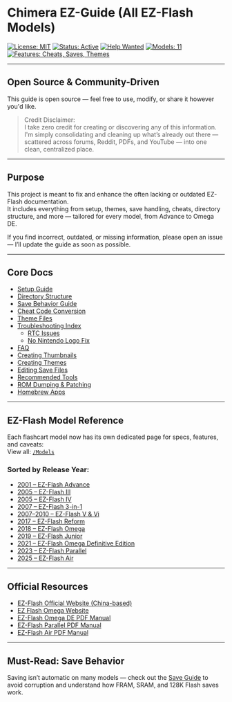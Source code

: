 # Chimera EZ-Guide (All EZ-Flash Models)

[![License: MIT](https://img.shields.io/badge/license-MIT-blue.svg)](LICENSE)
[![Status: Active](https://img.shields.io/badge/status-active-brightgreen.svg)]()
[![Help Wanted](https://img.shields.io/badge/contributions-welcome-blue)](../../issues)
[![Models: 11](https://img.shields.io/badge/models-11-blueviolet)](./Models)
[![Features: Cheats, Saves, Themes](https://img.shields.io/badge/features-cheats%2C%20saves%2C%20themes-orange)](./Docs)


---

## Open Source & Community-Driven

This guide is open source — feel free to use, modify, or share it however you'd like.

> Credit Disclaimer:  
> I take zero credit for creating or discovering any of this information.  
> I'm simply consolidating and cleaning up what’s already out there — scattered across forums, Reddit, PDFs, and YouTube — into one clean, centralized place.

---

## Purpose

This project is meant to fix and enhance the often lacking or outdated EZ-Flash documentation.  
It includes everything from setup, themes, save handling, cheats, directory structure, and more — tailored for every model, from Advance to Omega DE.

If you find incorrect, outdated, or missing information, please open an issue — I’ll update the guide as soon as possible.

---

## Core Docs

- [Setup Guide](./Docs/Setup.md)  
- [Directory Structure](./Docs/Directory_Structure.md)  
- [Save Behavior Guide](./Docs/Save.md)  
- [Cheat Code Conversion](./Tutorials/Cheats.md)  
- [Theme Files](./Docs/Theme_Files.md)  
- [Troubleshooting Index](./Troubleshooting/README.md)  
  - [RTC Issues](./Troubleshooting/Real_Time_Clock.md)  
  - [No Nintendo Logo Fix](./Troubleshooting/Crystal_Oscillator_Failure_No_Nintendo_Logo_Fix.md)  
- [FAQ](./FAQ.md)  
- [Creating Thumbnails](./Tutorials/Creating_Thumbnails.md)  
- [Creating Themes](./Tutorials/Creating_Themes.md)  
- [Editing Save Files](./Tutorials/Editing_Save_Files.md)  
- [Recommended Tools](./Docs/Recommended_Tools.md)  
- [ROM Dumping & Patching](./Tutorials/ROM_Dumping_and_Patching.md)  
- [Homebrew Apps](./Docs/Homebrew.md)

---

## EZ-Flash Model Reference

Each flashcart model now has its own dedicated page for specs, features, and caveats:  
View all: [`/Models`](./Models)

### Sorted by Release Year:
- [2001 – EZ-Flash Advance](./Models/GBA/2001_EZ-Flash_Advance.md)  
- [2005 – EZ-Flash III](./Models/GBA/2005_EZ-Flash_III.md)  
- [2005 – EZ-Flash IV](./Models/GBA/2005_EZ-Flash_IV.md)  
- [2007 – EZ-Flash 3-in-1](./Models/GBA_NDS/2007_EZ-Flash_3in1.md)  
- [2007–2010 – EZ-Flash V & Vi](./Models/GBA_NDS/2007_2010_EZ-Flash_V_Vi.md)  
- [2017 – EZ-Flash Reform](./Models/GBA/2017_EZ-Flash_Reform.md)  
- [2018 – EZ-Flash Omega](./Models/GBA/2018_EZ-Flash_Omega.md)  
- [2019 – EZ-Flash Junior](./Models/GB/2019_EZ-Flash_Junior.md)  
- [2021 – EZ-Flash Omega Definitive Edition](./Models/GBA/2021_EZ-Flash_Omega_Definitive_Edition.md)  
- [2023 – EZ-Flash Parallel](./Models/All_DS/2023_EZ-Flash_Parallel.md)  
- [2025 – EZ-Flash Air](./Models/GBA/2025_EZ-Flash_Air.md)

---

## Official Resources

- [EZ-Flash Official Website (China-based)](https://www.ezflash.cn/)  
- [EZ Flash Omega Website](https://www.ezflashomega.com/)  
- [EZ-Flash Omega DE PDF Manual](https://www.ezflash.cn/omegade-en.pdf)  
- [EZ-Flash Parallel PDF Manual](https://www.ezflash.cn/zip/EZP_E.pdf)  
- [EZ-Flash Air PDF Manual](https://www.ezflash.cn/air.pdf)

---

## Must-Read: Save Behavior

Saving isn’t automatic on many models — check out the [Save Guide](./Docs/Save.md) to avoid corruption and understand how FRAM, SRAM, and 128K Flash saves work.

